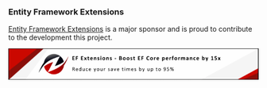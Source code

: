 ### Entity Framework Extensions

[Entity Framework Extensions](https://entityframework-extensions.net/?utm_source=simoncropp&utm_medium=Verify.NServiceBus) is a major sponsor and is proud to contribute to the development this project.

[![Entity Framework Extensions](https://raw.githubusercontent.com/VerifyTests/Verify.NServiceBus/refs/heads/main/docs/zzz.png)](https://entityframework-extensions.net/?utm_source=simoncropp&utm_medium=Verify.NServiceBus)